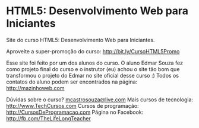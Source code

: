 # HTML5: Desenvolvimento Web para Iniciantes

Site do curso HTML5: Desenvolvimento Web para Iniciantes.

Aproveite a super-promoção do curso: http://bit.ly/CursoHTML5Promo

Esse site foi feito por um dos alunos do curso. O aluno Edmar Souza
fez como projeto final do curso e o instrutor (eu) achou o site tão bom
que transformou o projeto do Edmar no site oficial desse curso :)
Todos os contatos do aluno podem ser encontrados na página: http://mazinhoweb.com

Dúvidas sobre o curso? mcastrosouza@live.com
Mais cursos de tecnologia: http://www.TechCursos.com
Cursos de programação: http://CursosDeProgramacao.com
Página no Facebook: http://fb.com/TheLifeLongTeacher
